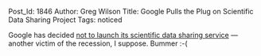 Post_Id: 1846
Author: Greg Wilson
Title: Google Pulls the Plug on Scientific Data Sharing Project
Tags: noticed

<p>Google has decided <a href="http://blogs.nature.com/news/thegreatbeyond/2008/12/google_pulls_out_of_science_da_1.html">not to launch its scientific data sharing service</a> &mdash; another victim of the recession, I suppose.  Bummer :-(</p>
